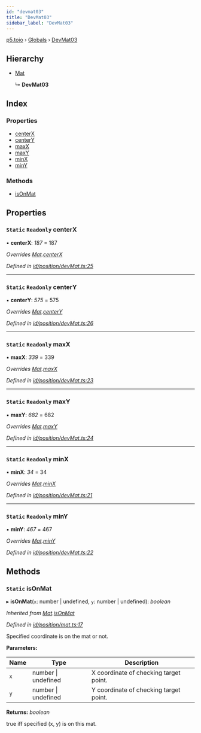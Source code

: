 ```yaml
---
id: "devmat03"
title: "DevMat03"
sidebar_label: "DevMat03"
---
```


[p5.toio](../index.md) › [Globals](../globals.md) › [DevMat03](devmat03.md)

## Hierarchy

* [Mat](mat.md)

  ↳ **DevMat03**

## Index

### Properties

* [centerX](devmat03.md#static-readonly-centerx)
* [centerY](devmat03.md#static-readonly-centery)
* [maxX](devmat03.md#static-readonly-maxx)
* [maxY](devmat03.md#static-readonly-maxy)
* [minX](devmat03.md#static-readonly-minx)
* [minY](devmat03.md#static-readonly-miny)

### Methods

* [isOnMat](devmat03.md#static-isonmat)

## Properties

### `Static` `Readonly` centerX

▪ **centerX**: *187* = 187

*Overrides [Mat](mat.md).[centerX](mat.md#static-protected-centerx)*

*Defined in [id/position/devMat.ts:25](https://github.com/tetunori/p5.toio/blob/ef4c5ff/src/id/position/devMat.ts#L25)*

___

### `Static` `Readonly` centerY

▪ **centerY**: *575* = 575

*Overrides [Mat](mat.md).[centerY](mat.md#static-protected-centery)*

*Defined in [id/position/devMat.ts:26](https://github.com/tetunori/p5.toio/blob/ef4c5ff/src/id/position/devMat.ts#L26)*

___

### `Static` `Readonly` maxX

▪ **maxX**: *339* = 339

*Overrides [Mat](mat.md).[maxX](mat.md#static-protected-maxx)*

*Defined in [id/position/devMat.ts:23](https://github.com/tetunori/p5.toio/blob/ef4c5ff/src/id/position/devMat.ts#L23)*

___

### `Static` `Readonly` maxY

▪ **maxY**: *682* = 682

*Overrides [Mat](mat.md).[maxY](mat.md#static-protected-maxy)*

*Defined in [id/position/devMat.ts:24](https://github.com/tetunori/p5.toio/blob/ef4c5ff/src/id/position/devMat.ts#L24)*

___

### `Static` `Readonly` minX

▪ **minX**: *34* = 34

*Overrides [Mat](mat.md).[minX](mat.md#static-protected-minx)*

*Defined in [id/position/devMat.ts:21](https://github.com/tetunori/p5.toio/blob/ef4c5ff/src/id/position/devMat.ts#L21)*

___

### `Static` `Readonly` minY

▪ **minY**: *467* = 467

*Overrides [Mat](mat.md).[minY](mat.md#static-protected-miny)*

*Defined in [id/position/devMat.ts:22](https://github.com/tetunori/p5.toio/blob/ef4c5ff/src/id/position/devMat.ts#L22)*

## Methods

### `Static` isOnMat

▸ **isOnMat**(`x`: number | undefined, `y`: number | undefined): *boolean*

*Inherited from [Mat](mat.md).[isOnMat](mat.md#static-isonmat)*

*Defined in [id/position/mat.ts:17](https://github.com/tetunori/p5.toio/blob/ef4c5ff/src/id/position/mat.ts#L17)*

Specified coordinate is on the mat or not.

**Parameters:**

Name | Type | Description |
------ | ------ | ------ |
`x` | number &#124; undefined | X coordinate of checking target point. |
`y` | number &#124; undefined | Y coordinate of checking target point.  |

**Returns:** *boolean*

true iff specified (x, y) is on this mat.

